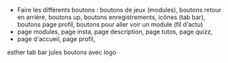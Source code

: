 
- Faire les différents boutons : boutons de jeux (modules), boutons retour en arrière, boutons up, boutons enregistrements, icônes (tab bar), boutons page profil, boutons pour aller voir un module (fil d'actu)
- page modules, page insta, page description, page tutos, page quizz,
- page d'accueil, page profil, 

esther tab bar
jules boutons avec logo
